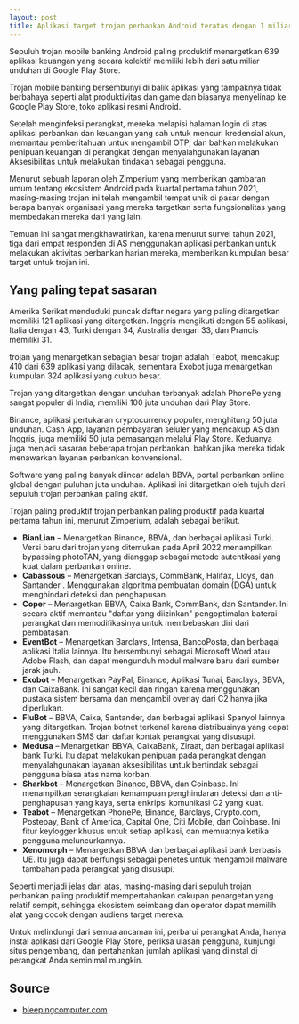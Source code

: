 ```yaml
---
layout: post
title: Aplikasi target trojan perbankan Android teratas dengan 1 miliar unduhan
---
```


Sepuluh trojan mobile banking Android paling produktif menargetkan 639 aplikasi keuangan yang secara kolektif memiliki lebih dari satu miliar unduhan di Google Play Store.

Trojan mobile banking bersembunyi di balik aplikasi yang tampaknya tidak berbahaya seperti alat produktivitas dan game dan biasanya menyelinap ke Google Play Store, toko aplikasi resmi Android.

Setelah menginfeksi perangkat, mereka melapisi halaman login di atas aplikasi perbankan dan keuangan yang sah untuk mencuri kredensial akun, memantau pemberitahuan untuk mengambil OTP, dan bahkan melakukan penipuan keuangan di perangkat dengan menyalahgunakan layanan Aksesibilitas untuk melakukan tindakan sebagai pengguna.

Menurut sebuah laporan oleh Zimperium yang memberikan gambaran umum tentang ekosistem Android pada kuartal pertama tahun 2021, masing-masing trojan ini telah mengambil tempat unik di pasar dengan berapa banyak organisasi yang mereka targetkan serta fungsionalitas yang membedakan mereka dari yang lain.

Temuan ini sangat mengkhawatirkan, karena menurut survei tahun 2021, tiga dari empat responden di AS menggunakan aplikasi perbankan untuk melakukan aktivitas perbankan harian mereka, memberikan kumpulan besar target untuk trojan ini.

## Yang paling tepat sasaran

Amerika Serikat menduduki puncak daftar negara yang paling ditargetkan memiliki 121 aplikasi yang ditargetkan. Inggris mengikuti dengan 55 aplikasi, Italia dengan 43, Turki dengan 34, Australia dengan 33, dan Prancis memiliki 31.

trojan yang menargetkan sebagian besar trojan adalah Teabot, mencakup 410 dari 639 aplikasi yang dilacak, sementara Exobot juga menargetkan kumpulan 324 aplikasi yang cukup besar.

Trojan yang ditargetkan dengan unduhan terbanyak adalah PhonePe yang sangat populer di India, memiliki 100 juta unduhan dari Play Store.

Binance, aplikasi pertukaran cryptocurrency populer, menghitung 50 juta unduhan. Cash App, layanan pembayaran seluler yang mencakup AS dan Inggris, juga memiliki 50 juta pemasangan melalui Play Store. Keduanya juga menjadi sasaran beberapa trojan perbankan, bahkan jika mereka tidak menawarkan layanan perbankan konvensional.

Software yang paling banyak diincar adalah BBVA, portal perbankan online global dengan puluhan juta unduhan. Aplikasi ini ditargetkan oleh tujuh dari sepuluh trojan perbankan paling aktif.

Trojan paling produktif trojan perbankan paling produktif pada kuartal pertama tahun ini, menurut Zimperium, adalah sebagai berikut.

- **BianLian** – Menargetkan Binance, BBVA, dan berbagai aplikasi Turki. Versi baru dari trojan yang ditemukan pada April 2022 menampilkan bypassing photoTAN, yang dianggap sebagai metode autentikasi yang kuat dalam perbankan online.
- **Cabassous** – Menargetkan Barclays, CommBank, Halifax, Lloys, dan Santander . Menggunakan algoritma pembuatan domain (DGA) untuk menghindari deteksi dan penghapusan.
- **Coper** – Menargetkan BBVA, Caixa Bank, CommBank, dan Santander. Ini secara aktif memantau "daftar yang diizinkan" pengoptimalan baterai perangkat dan memodifikasinya untuk membebaskan diri dari pembatasan.
- **EventBot** – Menargetkan Barclays, Intensa, BancoPosta, dan berbagai aplikasi Italia lainnya. Itu bersembunyi sebagai Microsoft Word atau Adobe Flash, dan dapat mengunduh modul malware baru dari sumber jarak jauh.
- **Exobot** – Menargetkan PayPal, Binance, Aplikasi Tunai, Barclays, BBVA, dan CaixaBank. Ini sangat kecil dan ringan karena menggunakan pustaka sistem bersama dan mengambil overlay dari C2 hanya jika diperlukan.
- **FluBot** – BBVA, Caixa, Santander, dan berbagai aplikasi Spanyol lainnya yang ditargetkan. Trojan botnet terkenal karena distribusinya yang cepat menggunakan SMS dan daftar kontak perangkat yang disusupi.
- **Medusa** – Menargetkan BBVA, CaixaBank, Ziraat, dan berbagai aplikasi bank Turki. Itu dapat melakukan penipuan pada perangkat dengan menyalahgunakan layanan aksesibilitas untuk bertindak sebagai pengguna biasa atas nama korban.
- **Sharkbot** – Menargetkan Binance, BBVA, dan Coinbase. Ini menampilkan serangkaian kemampuan penghindaran deteksi dan anti-penghapusan yang kaya, serta enkripsi komunikasi C2 yang kuat.
- **Teabot** – Menargetkan PhonePe, Binance, Barclays, Crypto.com, Postepay, Bank of America, Capital One, Citi Mobile, dan Coinbase. Ini fitur keylogger khusus untuk setiap aplikasi, dan memuatnya ketika pengguna meluncurkannya.
- **Xenomorph** – Menargetkan BBVA dan berbagai aplikasi bank berbasis UE. Itu juga dapat berfungsi sebagai penetes untuk mengambil malware tambahan pada perangkat yang disusupi.

Seperti menjadi jelas dari atas, masing-masing dari sepuluh trojan perbankan paling produktif mempertahankan cakupan penargetan yang relatif sempit, sehingga ekosistem seimbang dan operator dapat memilih alat yang cocok dengan audiens target mereka.

Untuk melindungi dari semua ancaman ini, perbarui perangkat Anda, hanya instal aplikasi dari Google Play Store, periksa ulasan pengguna, kunjungi situs pengembang, dan pertahankan jumlah aplikasi yang diinstal di perangkat Anda seminimal mungkin.

## Source
* [bleepingcomputer.com](https://www.bleepingcomputer.com/news/security/top-10-android-banking-trojans-target-apps-with-1-billion-downloads/)
